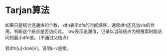 # Tarjan算法
如果只是统计连通块的个数，
dfn表示dfs的时间顺序，通常dfn还充当vis的作用，判断这个结点是否访问过。
low表示追溯值，记录以当前结点为根搜索时能访问的最小dfn值。（不通过父结点）

若dfn[u]<low[v]，说明u-v是桥。


